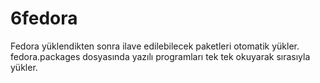 # 6fedora
Fedora yüklendikten sonra ilave edilebilecek paketleri otomatik yükler. 
fedora.packages dosyasında yazılı programları tek tek okuyarak sırasıyla yükler. 
